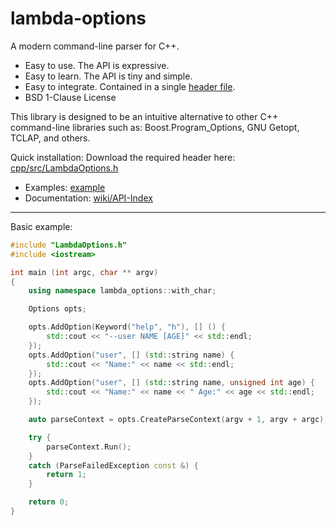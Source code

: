 # lambda-options

A modern command-line parser for C++.

* Easy to use. The API is expressive.
* Easy to learn. The API is tiny and simple.
* Easy to integrate. Contained in a single [header file](cpp/src/LambdaOptions.h?ts=4).
* BSD 1-Clause License

This library is designed to be an intuitive alternative to other C++ command-line libraries such as: Boost.Program_Options, GNU Getopt, TCLAP, and others.

Quick installation: Download the required header here: [cpp/src/LambdaOptions.h](cpp/src/LambdaOptions.h?ts=4)

* Examples: [example](example)
* Documentation: [wiki/API-Index](https://github.com/thomaseding/wiki-lambda-options-cpp/wiki/API-Index)

--------------

Basic example:
```cpp
#include "LambdaOptions.h"
#include <iostream>

int main (int argc, char ** argv)
{
	using namespace lambda_options::with_char;

	Options opts;

	opts.AddOption(Keyword("help", "h"), [] () {
		std::cout << "--user NAME [AGE]" << std::endl;
	});
	opts.AddOption("user", [] (std::string name) {
		std::cout << "Name:" << name << std::endl;
	});
	opts.AddOption("user", [] (std::string name, unsigned int age) {
		std::cout << "Name:" << name << " Age:" << age << std::endl;
	});

	auto parseContext = opts.CreateParseContext(argv + 1, argv + argc);

	try {
		parseContext.Run();
	}
	catch (ParseFailedException const &) {
		return 1;
	}

	return 0;
}
```



